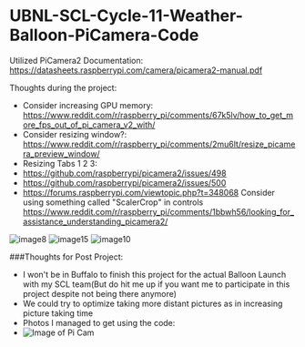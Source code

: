 # UBNL-SCL-Cycle-11-Weather-Balloon-PiCamera-Code

Utilized PiCamera2 Documentation: https://datasheets.raspberrypi.com/camera/picamera2-manual.pdf


Thoughts during the project: 

* Consider increasing GPU memory: https://www.reddit.com/r/raspberry_pi/comments/67k5lv/how_to_get_more_fps_out_of_pi_camera_v2_with/
* Consider resizing window?: https://www.reddit.com/r/raspberry_pi/comments/2mu6lt/resize_picamera_preview_window/
* Resizing Tabs 1 2 3: 
* https://github.com/raspberrypi/picamera2/issues/498
* https://github.com/raspberrypi/picamera2/issues/500
* https://forums.raspberrypi.com/viewtopic.php?t=348068
Consider using something called "ScalerCrop" in controls
https://www.reddit.com/r/raspberry_pi/comments/1bbwh56/looking_for_assistance_understanding_picamera2/

![image8](https://github.com/Ethan43443/UBNL-SCL-Cycle-11-Weather-Balloon/assets/125399829/4a2f5a45-ae3b-4753-98a2-07b69e74aa0a)
![image15](https://github.com/Ethan43443/UBNL-SCL-Cycle-11-Weather-Balloon/assets/125399829/e9cecfdd-0629-4224-a6ca-c7930164da5d)
![image10](https://github.com/Ethan43443/UBNL-SCL-Cycle-11-Weather-Balloon/assets/125399829/ade93811-f08b-4945-8ea6-f3688717040d)




###Thoughts for Post Project: 

- I won't be in Buffalo to finish this project for the actual Balloon Launch with my SCL team(But do hit me up if you want me to participate in this project despite not being there anymore)
- We could try to optimize taking more distant pictures as in increasing picture taking time
-   Photos I managed to get using the code:
-   ![Image of Pi Cam](https://github.com/user-attachments/assets/5b4d8248-68b2-4568-91ea-ebd0d74c1839)

